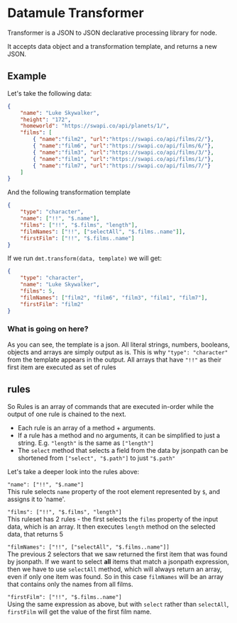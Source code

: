 # Datamule Transformer

Transformer is a JSON to JSON declarative processing library for node.

It accepts data object and a transformation template, and returns a new JSON.

## Example
Let's take the following data: 
```json
{
    "name": "Luke Skywalker",
    "height": "172",
    "homeworld": "https://swapi.co/api/planets/1/",
    "films": [
        { "name":"film2", "url":"https://swapi.co/api/films/2/"},
        { "name":"film6", "url":"https://swapi.co/api/films/6/"},
        { "name":"film3", "url":"https://swapi.co/api/films/3/"},
        { "name":"film1", "url":"https://swapi.co/api/films/1/"},
        { "name":"film7", "url":"https://swapi.co/api/films/7/"}
    ]
}
```
And the following transformation template
```json
{
    "type": "character",
    "name": ["!!", "$.name"],
    "films": ["!!", "$.films", "length"],
    "filmNames": ["!!", ["selectAll", "$.films..name"]],
    "firstFilm": ["!!", "$.films..name"]
}
```
If we run `dmt.transform(data, template)` we will get:
```json
{
    "type": "character",
    "name": "Luke Skywalker",
    "films": 5,
    "filmNames": ["film2", "film6", "film3", "film1", "film7"],
    "firstFilm": "film2"
}
```

### What is going on here?
As you can see, the template is a json. All literal strings, numbers, booleans, objects and arrays are simply output as is. 
This is why `"type": "character"` from the template appears in the output.
All arrays that have `"!!"` as their first item are executed as set of rules

## rules
So Rules is an array of commands that are executed in-order while the output of one rule is chained to the next.
* Each rule is an array of a method + arguments. 
* If a rule has a method and no arguments, it can be simplified to just a string. E.g. `"length"` is the same as `["length"]`
* The `select` method that selects a field from the data by jsonpath can be shortened from `["select", "$.path"]` to just `"$.path"`

Let's take a deeper look into the rules above:

`"name": ["!!", "$.name"]`  
This rule selects `name` property of the root element represented by `$`, and assigns it to 'name'.

`"films": ["!!", "$.films", "length"]`  
This ruleset has 2 rules - the first selects the `films` property of the input data, which is an array. It then executes `length` method on the selected data, that returns 5

`"filmNames": ["!!", ["selectAll", "$.films..name"]]`  
The previous 2 selectors that we saw returned the first item that was found by jsonpath. If we want to select **all** items that match a jsonpath expression, then we have to use `selectAll` method, which will always return an array, even if only one item was found. So in this case `filmNames` will be an array that contains only the names from all films.

`"firstFilm": ["!!", "$.films..name"]`  
Using the same expression as above, but with `select` rather than `selectAll`, `firstFilm` will get the value of the first film name.

